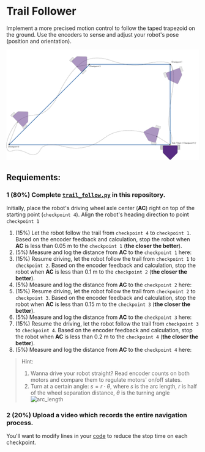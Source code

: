 # Trail Follower
Implement a more precised motion control to follow the taped trapezoid on the ground. Use the encoders to sense and adjust your robot's pose (position and orientation). 

![trail_follower](trail_follower.png)

## Requiements:
### 1 (80%) Complete [`trail_follow.py`](trail_follow.py) in this repository. 

   Initially, place the robot's driving wheel axle center (**AC**) right on top of the starting point (`checkpoint 4`). Align the robot's heading direction to point `checkpoint 1` 
   1. (15%) Let the robot follow the trail from `checkpoint 4` to `checkpoint 1`. Based on the encoder feedback and calculation, stop the robot when **AC** is less than 0.05 m to the `checkpoint 1` (**the closer the better**). 
   2. (5%) Measure and log the distance from **AC** to the `checkpoint 1` here:  
   3. (15%) Resume driving, let the robot follow the trail from `checkpoint 1` to `checkpoint 2`. Based on the encoder feedback and calculation, stop the robot when **AC** is less than 0.1 m to the `checkpoint 2` (**the closer the better**). 
   4. (5%) Measure and log the distance from **AC** to the `checkpoint 2` here:  
   5. (15%) Resume driving, let the robot follow the trail from `checkpoint 2` to `checkpoint 3`. Based on the encoder feedback and calculation, stop the robot when **AC** is less than 0.15 m to the `checkpoint 3` (**the closer the better**). 
   6. (5%) Measure and log the distance from **AC** to the `checkpoint 3` here:  
   7. (15%) Resume the driving, let the robot follow the trail from `checkpoint 3` to `checkpoint 4`. Based on the encoder feedback and calculation, stop the robot when **AC** is less than 0.2 m to the `checkpoint 4` (**the closer the better**). 
   8. (5%) Measure and log the distance from **AC** to the `checkpoint 4` here:  
   
> Hint:
> 1. Wanna drive your robot straight? Read encoder counts on both motors and compare them to regulate motors' on/off states.
> 2. Turn at a certain angle: $s = r \cdot \theta$, where $s$ is the arc length, $r$ is half of the wheel separation distance, $\theta$ is the turning angle
![arc_length](https://calcworkshop.com/wp-content/uploads/arc-length-formula.png)

### 2 (20%) Upload a video which records the entire navigation process. 
You'll want to modify lines in your [code](trail_follow.py) to reduce the stop time on each checkpoint. 

